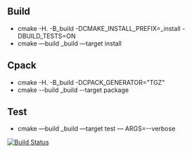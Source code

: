 
## Build
- cmake -H. -B_build -DCMAKE_INSTALL_PREFIX=_install -DBUILD_TESTS=ON
- cmake —build _build —target install

## Cpack
- cmake -H. -B_build -DCPACK_GENERATOR="TGZ"
- cmake --build _build --target package

## Test
- cmake —build _build —target test — ARGS=--verbose


[![Build Status](https://travis-ci.com/lapsizm/rk3.svg?branch=master)](https://travis-ci.com/lapsizm/rk3)
